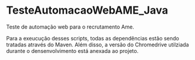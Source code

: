 # TesteAutomacaoWebAME_Java
 
Teste de automação web para o recrutamento Ame.

Para a exeucução desses scripts, todas as dependências estão sendo tratadas através do Maven. Além disso, a versão do Chromedrive utilziada durante o densenvolvimento está anexada ao projeto.